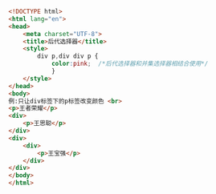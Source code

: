 
<BlogInfo id="271" title="27.后代选择器" author="白日梦想猿" pv=0 read_times=0 pre_cost_time=0分17秒 category="css学习" tag_list="['css学习']" create_time="2020.07.18 17:20:52" update_time="2020.07.18 17:24:04" />

```html
<!DOCTYPE html>
<html lang="en">
<head>
    <meta charset="UTF-8">
    <title>后代选择器</title>
    <style>
        div p,div div p {
            color:pink;  /*后代选择器和并集选择器相结合使用*/
            }
    </style>
</head>
<body>
例:只让div标签下的p标签改变颜色 <br>
<p>王者荣耀</p>
<div>
    <p>王思聪</p>
</div>
<div>
    <div>
        <p>王宝强</p>
    </div>
</div>
</body>
</html>
```
